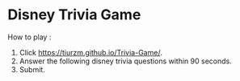 # Disney Trivia Game

How to play :

1. Click https://tiurzm.github.io/Trivia-Game/.
2. Answer the following disney trivia questions within 90 seconds.
3. Submit.
